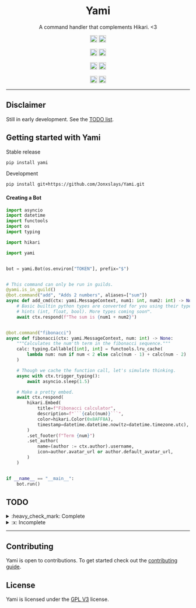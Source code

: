 <h1 align="center">Yami</h1>
<p align="center">A command handler that complements Hikari. <3</p>
<p align="center">
<a href="https://pepy.tech/project/yami"><img height="20" alt="Downloads" src="https://static.pepy.tech/personalized-badge/yami?period=total&units=international_system&left_color=grey&right_color=blue&left_text=Downloads"></a>
<a href="https://python.org"><img height="20" alt="Python versions" src="https://img.shields.io/pypi/pyversions/yami?label=Python&logo=python"></a>
</p>
<p align="center">
<a href="https://github.com/Jonxslays/Yami/blob/master/LICENSE"><img height="20" alt="License" src="https://img.shields.io/pypi/l/yami?label=License"></a>
<a href="https://pypi.org/project/yami"><img height="20" alt="Stable version" src="https://img.shields.io/pypi/v/yami?label=Stable&logo=pypi"></a>
</p>
<p align="center">
<a href="https://github.com/Jonxslays/Yami"><img height="20" alt="Last Commit" src="https://img.shields.io/maintenance/yes/2021?label=Maintained"></a>
<a href="https://github.com/Jonxslays/Yami"><img height="20" alt="Last Commit" src="https://img.shields.io/github/last-commit/jonxslays/yami?label=Last%20Commit&logo=git"></a>

<p align="center">
<a href="https://github.com/Jonxslays/Yami/actions/workflows/ci.yml"><img height="20" alt="Last Commit" src="https://img.shields.io/github/workflow/status/Jonxslays/Yami/CI?label=Build&logo=github"></a>
<a href="https://codeclimate.com/github/Jonxslays/Yami"><img height="20" alt="Last Commit" src="https://img.shields.io/codeclimate/coverage/Jonxslays/Yami?label=Coverage&logo=Code%20Climate"></a>
</p>

---

## Disclaimer

Still in early development. See the [TODO list](#TODO).

## Getting started with Yami

Stable release

```bash
pip install yami
```

Development

```bash
pip install git+https://github.com/Jonxslays/Yami.git
```

#### Creating a Bot

```py
import asyncio
import datetime
import functools
import os
import typing

import hikari

import yami


bot = yami.Bot(os.environ["TOKEN"], prefix="$")


# This command can only be run in guilds.
@yami.is_in_guild()
@bot.command("add", "Adds 2 numbers", aliases=["sum"])
async def add_cmd(ctx: yami.MessageContext, num1: int, num2: int) -> None:
    # Basic builtin python types are converted for you using their type
    # hints (int, float, bool). More types coming soon™.
    await ctx.respond(f"The sum is {num1 + num2}")


@bot.command("fibonacci")
async def fibonacci(ctx: yami.MessageContext, num: int) -> None:
    """Calculates the num'th term in the fibonacci sequence."""
    calc: typing.Callable[[int], int] = functools.lru_cache(
        lambda num: num if num < 2 else calc(num - 1) + calc(num - 2)
    )

    # Though we cache the function call, let's simulate thinking.
    async with ctx.trigger_typing():
        await asyncio.sleep(1.5)

    # Make a pretty embed.
    await ctx.respond(
        hikari.Embed(
            title=f"Fibonacci calculator",
            description=f"```{calc(num)}```",
            color=hikari.Color(0x8AFF8A),
            timestamp=datetime.datetime.now(tz=datetime.timezone.utc),
        )
        .set_footer(f"Term {num}")
        .set_author(
            name=(author := ctx.author).username,
            icon=author.avatar_url or author.default_avatar_url,
        )
    )


if __name__ == "__main__":
    bot.run()
```

## TODO

<div class="todolist" after=>
<div class="todocolumn">

<details>
<summary> :heavy_check_mark: Complete</summary>

- [x] CI and testing
- [x] Fully typed
- [x] Bot
- [x] Message Commands
- [x] Message Context
- [x] Modules
- [x] Exceptions (WIP)
- [x] Checks (WIP)

</details>
</div>

<div class="todocolumn">

<details>
<summary> :x: Incomplete</summary>

- [ ] Events
- [ ] Hooks?
- [ ] Slash Commands
- [ ] Slash Context
- [ ] Converters
- [ ] Utils
- [x] Proper command arg type parsing (WIP but a lot to do)
- [ ] QOL methods
- [ ] Logging

</details>
</div>
</div>

---

## Contributing

Yami is open to contributions. To get started check out the
[contributing guide](https://github.com/Jonxslays/Yami/blob/master/CONTRIBUTING.md).

## License

Yami is licensed under the [GPL V3](https://github.com/Jonxslays/Yami/blob/master/LICENSE) license.
